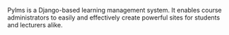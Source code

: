 Pylms is a Django-based learning management system. It enables course administrators to easily and effectively create powerful sites for students and lecturers alike.